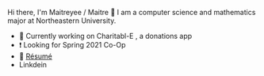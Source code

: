 Hi there, I'm Maitreyee / Maitre 👋
I am a computer science and mathematics major at Northeastern University. 

- 💭 Currently working on Charitabl-E , a donations app
- ❗ Looking for Spring 2021 Co-Op
- 💾 [Résumé](https://github.com/sillygrinch/resume/Maitreyee_Joshi_COOP_SPRING_2021_preview.pdf)
- Linkdein 
